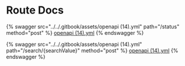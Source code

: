 # Route Docs



{% swagger src="../../.gitbook/assets/openapi (14).yml" path="/status" method="post" %}
[openapi (14).yml](<../../.gitbook/assets/openapi (14).yml>)
{% endswagger %}

{% swagger src="../../.gitbook/assets/openapi (14).yml" path="/search/{searchValue}" method="post" %}
[openapi (14).yml](<../../.gitbook/assets/openapi (14).yml>)
{% endswagger %}
